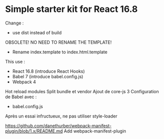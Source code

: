 # Simple starter kit for React 16.8

Change :

* use dist instead of build

OBSOLETE! NO NEED TO RENAME THE TEMPLATE!
* Rename index.template to index.html.template

This use : 

* React 16.8 (introduce React Hooks)
* Babel 7 (introduce babel.config.js)
* Webpack 4

Hot reload modules
Split bundle et vendor
Ajout de core-js 3
Configuration de Babel avec : 
* babel.config.js

Après un essai infructueux, ne pas utiliser style-loader

https://github.com/danethurber/webpack-manifest-plugin/blob/1.x/README.md
Add webpack-manifest-plugin